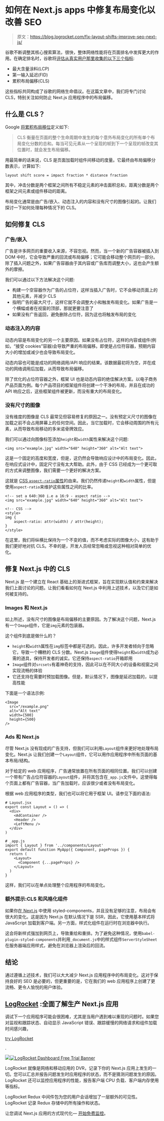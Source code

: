# 如何在 Next.js apps 中修复布局变化以改善 SEO

> 原文：<https://blog.logrocket.com/fix-layout-shifts-improve-seo-next-js/>

谷歌不断调整其核心搜索算法，很快，整体网络性能将在页面排名中发挥更大的作用。在确定排名时，谷歌将[评估从真实用户那里收集的以下三个指标](https://web.dev/vitals/):

*   最大含量涂料(LCP)
*   第一输入延迟(FID)
*   累积布局偏移(CLS)

这些指标共同构成了谷歌的网络生命倡议。在这篇文章中，我们将专门讨论 CLS，特别关注如何防止 Next.js 应用程序中的布局偏移。

## 什么是 CLS？

Google [将累积布局移位](https://web.dev/cls/#what-is-cls)定义如下:

> CLS 衡量在页面的整个生命周期中发生的每个意外布局变化的所有单个布局变化分数的总和。每当可见元素从一个呈现的帧到下一个呈现的帧改变其位置时，就会发生布局偏移。

用最简单的话来说，CLS 是页面加载时组件间移动的度量。它最终由布局偏移分数表示，计算如下:

```
layout shift score = impact fraction * distance fraction

```

其中，冲击分数是两个框架之间所有不稳定元素的冲击面积总和，距离分数是两个框架之间元素或组件移动的距离。

布局变化通常是由广告/嵌入、动态注入的内容和没有尺寸的图像引起的。让我们探讨一下如何处理每种情况下的 CLS。

## 如何修复 CLS

### 广告/嵌入

广告是许多网页的重要收入来源，不容忽视。然而，当一个新的广告容器被插入到 DOM 中时，它会导致严重的回流或布局偏移；它可能会移动整个网页的一部分。除了插入问题之外，如果广告容器由于其内容或广告库而调整大小，这也会产生额外的摩擦。

我们可以通过以下方法解决这个问题:

*   构建一个空容器作为广告的占位符，这样当插入广告时，它不会移动页面上的其他元素，并减少 CLS
*   指明广告的最大尺寸，这样它就不会调整大小和触发布局变化。如果广告是一个横幅或者在视窗的顶部，那就更要注意了
*   如果没有广告返回，避免删除占位符，因为这也将触发布局的变化

### 动态注入的内容

动态内容是布局变化的另一个主要原因。如果没有占位符，这样的内容或组件(例如，“接受 cookies”容器)会导致严重的布局偏移。即使是占位符容器，预期内容大小的增加或减少也会导致布局变化。

动态内容也可能是成功的网络调用/API 响应的结果。该数据最初将为空，并在成功的网络调用后加载，从而导致布局偏移。

除了优化的占位符容器之外，框架 UI 也是动态内容的绝佳解决方案。以电子商务产品页面为例。每个产品项目的框架组件将创建一个干净的布局，并且在成功的 API 响应之后，这些框架组件被更新，而没有重大的布局变化。

### 没有尺寸的图像

没有维度的图像是 CLS 最常见但容易修复的原因之一。没有预定义尺寸的图像在加载之前不会占用屏幕上的任何空间。因此，当它加载时，它会移动周围的所有元素，从而导致布局移动的多米诺骨牌效应。

我们可以通过向图像标签添加`height`和`width`属性来解决这个问题:

```
<img src="example.jpg" width="640" height="360" alt="Alt text">

```

这是一个固定的高度和宽度，但是，这仍然会导致响应设计中的布局变化。因此，在响应式设计中，固定尺寸没有太大帮助。此外，由于 CSS 已经成为一个更可取的方式来调整图像，我们需要一个更好的解决方案。

这就是 [CSS `aspect-ratio`属性](https://blog.logrocket.com/jank-free-page-loading-with-media-aspect-ratios/)的由来。我们仍然传递`height`和`width`属性，但是使用`aspect-ratio`来维护这些属性之间的比率。

```
<!-- set a 640:360 i.e a 16:9 - aspect ratio -->
<img src="example.jpg" width="640" height="360" alt="Alt text">

<!-- CSS -->
<style>
img {
    aspect-ratio: attr(width) / attr(height);
}
</style>

```

在这里，我们将纵横比保持为一个不变的值，而不考虑实际的图像大小，这有助于我们更好地对抗 CLS。不幸的是，开发人员经常忽略或忽视这种相对简单的优化。

## 修复 Next.js 中的 CLS

Next.js 是一个建立在 React 基础上的渐进式框架，旨在实现默认值和约束来解决我们上面讨论的问题。让我们看看如何在 Next.js 中利用上述技术，以及它们是如何被支持的。

### Images 和 Next.js

如上所述，没有尺寸的图像是布局偏移的主要原因。为了解决这个问题，Next.js 有一个`Image`组件，它是`img`元素的包装器。

这个组件到底是做什么的？

*   `height`和`width`属性在`img`标签中都是可选的。因此，许多开发者倾向于忽略它，导致一个糟糕的 CLS 分数。Next.js `Image`组件使得`height`和`width`成为必需的道具，保持开发者的诚实。它还保持`aspect-ratio`开箱即用
*   `Image`组件对`srcsets`有着神奇的支持，因此可以在不同大小的设备和视窗之间实现流畅的体验
*   它还支持在需要时预加载图像。但是，默认情况下，图像是延迟加载的，以提高性能

下面是一个语法示例:

```
<Image
  src="/example.png"
  alt="Alt text"
  width={500}
  height={500}
/>

```

### Ads 和 Next.js

尽管 Next.js 没有现成的广告支持，但我们可以利用`Layout`组件来更好地处理布局变化。Next.js 让我们创建一个`Layout`组件，它可以用作应用程序中所有页面的基本布局/结构。

对于给定的 web 应用程序，广告通常放置在所有页面的相同位置。我们可以创建一个带有广告占位符容器的`Layout`组件，并将其包含在`_app.js`文件中。这使得每个页面上都有广告容器，当广告加载时，应该很少或者没有布局变化。

根据 web 应用程序的类型，我们也可以将它用于框架 UI。请参见下面的语法:

```
# Layout.jsx
export const Layout = () => (
  <div>
    <AdContainer />
    <Header />
    <LeftMenu />
  </div>
)

# _app.js
import { Layout } from '../components/Layout'
export default function MyApp({ Component, pageProps }) {
  return (
    <Layout>
      <Component {...pageProps} />
    </Layout>
  )
}

```

这样，我们可以在单点处理整个应用程序的布局变化。

### 额外提示:CLS 和风格化组件

如果你[在 Next.js](https://blog.logrocket.com/theming-in-next-js-with-styled-components-and-usedarkmode/) 中使用 styled-components，并且没有足够的注意，布局会有很大的变化。这是因为 Next.js 在默认情况下是 SSR，因此，它使用基本样式将 JavaScript 加载到客户端。另一方面，样式化组件在运行时在浏览器中执行。

这会将新样式强加到网页上，导致重绘和重排。为了避免这种情况，使用`babel-plugin-styled-components`并利用`_document.js`中的样式组件`ServerStyleSheet`在服务器端应用样式，避免在浏览器上渲染后的回流。

## 结论

通过遵循上述技术，我们可以大大减少 Next.js 应用程序中的布局变化。这对于保持良好的 SEO 是必要的，但更重要的是，它在我们的 web 应用程序上创建了更流畅、更令人愉悦的用户体验。

## [LogRocket](https://lp.logrocket.com/blg/nextjs-signup) :全面了解生产 Next.js 应用

调试下一个应用程序可能会很困难，尤其是当用户遇到难以重现的问题时。如果您对监视和跟踪状态、自动显示 JavaScript 错误、跟踪缓慢的网络请求和组件加载时间感兴趣，

[try LogRocket](https://lp.logrocket.com/blg/nextjs-signup)

.

[![](img/f300c244a1a1cf916df8b4cb02bec6c6.png)](https://lp.logrocket.com/blg/nextjs-signup)[![LogRocket Dashboard Free Trial Banner](img/d6f5a5dd739296c1dd7aab3d5e77eeb9.png)](https://lp.logrocket.com/blg/nextjs-signup)

LogRocket 就像是网络和移动应用的 DVR，记录下你的 Next.js 应用上发生的一切。您可以汇总并报告问题发生时应用程序的状态，而不是猜测问题发生的原因。LogRocket 还可以监控应用程序的性能，报告客户端 CPU 负载、客户端内存使用等指标。

LogRocket Redux 中间件包为您的用户会话增加了一层额外的可见性。LogRocket 记录 Redux 存储中的所有操作和状态。

让您调试 Next.js 应用的方式现代化— [开始免费监控](https://lp.logrocket.com/blg/nextjs-signup)。